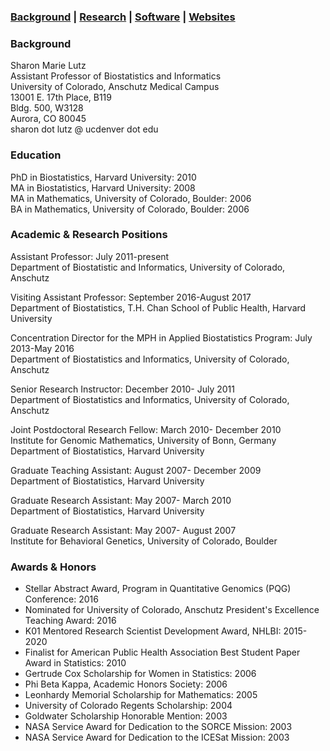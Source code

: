 ### [Background](https://SharonLutz.github.io)  | [Research](https://SharonLutz.github.io/research) | [Software](https://SharonLutz.github.io/software) | [Websites](https://SharonLutz.github.io/website)

### Background
Sharon Marie Lutz<br> 
Assistant Professor of Biostatistics and Informatics<br> 
University of Colorado, Anschutz Medical Campus<br> 
13001 E. 17th Place, B119<br> 
Bldg. 500, W3128<br> 
Aurora, CO 80045<br>
sharon dot lutz @ ucdenver dot edu

### Education
PhD in Biostatistics, Harvard University: 2010<br>
MA in Biostatistics, Harvard University: 2008<br>
MA in Mathematics, University of Colorado, Boulder: 2006<br>
BA in Mathematics, University of Colorado, Boulder: 2006

### Academic & Research Positions
Assistant Professor: July 2011-present<br>
Department of Biostatistic and Informatics, University of Colorado, Anschutz

Visiting Assistant Professor: September 2016-August 2017<br>
Department of Biostatistics, T.H. Chan School of Public Health, Harvard University

Concentration Director for the MPH in Applied Biostatistics Program: July 2013-May 2016<br>
Department of Biostatistics and Informatics, University of Colorado, Anschutz

Senior Research Instructor: December 2010- July 2011<br>
Department of Biostatistics and Informatics, University of Colorado, Anschutz

Joint Postdoctoral Research Fellow: March 2010- December 2010<br>
Institute for Genomic Mathematics, University of Bonn, Germany<br>
Department of Biostatistics, Harvard University

Graduate Teaching Assistant: August 2007- December 2009<br>
Department of Biostatistics, Harvard University

Graduate Research Assistant: May 2007- March 2010<br>
Department of Biostatistics, Harvard University

Graduate Research Assistant: May 2007- August 2007<br>
Institute for Behavioral Genetics, University of Colorado, Boulder

### Awards & Honors
- Stellar Abstract Award, Program in Quantitative Genomics (PQG) Conference: 2016<br>
- Nominated for University of Colorado, Anschutz President's Excellence Teaching Award: 2016<br>
- K01 Mentored Research Scientist Development Award, NHLBI: 2015-2020<br>
- Finalist for American Public Health Association Best Student Paper Award in Statistics: 2010<br>
- Gertrude Cox Scholarship for Women in Statistics: 2006<br>
 - Phi Beta Kappa, Academic Honors Society: 2006<br>
- Leonhardy Memorial Scholarship for Mathematics: 2005<br> 
- University of Colorado Regents Scholarship: 2004<br> 
- Goldwater Scholarship Honorable Mention: 2003<br>
- NASA Service Award for Dedication to the SORCE Mission: 2003<br>
- NASA Service Award for Dedication to the ICESat Mission: 2003
